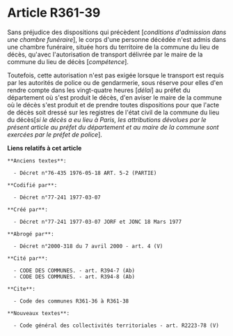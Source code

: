 # Article R361-39

Sans préjudice des dispositions qui précèdent [*conditions d'admission dans une chambre funéraire*], le corps d'une personne
décédée n'est admis dans une chambre funéraire, située hors du territoire de la commune du lieu de décès, qu'avec
l'autorisation de transport délivrée par le maire de la commune du lieu de décès [*compétence*].

Toutefois, cette autorisation n'est pas exigée lorsque le transport est requis par les autorités de police ou de gendarmerie,
sous réserve pour elles d'en rendre compte dans les vingt-quatre heures [*délai*] au préfet du département où s'est produit
le décès, d'en aviser le maire de la commune où le décès s'est produit et de prendre toutes dispositions pour que l'acte de
décès soit dressé sur les registres de l'état civil de la commune du lieu du décès[*si le décès a eu lieu à Paris, les
attributions dévolues par le présent article au préfet du département et au maire de la commune sont exercées par le préfet
de police*].

**Liens relatifs à cet article**

	**Anciens textes**:

	  - Décret n°76-435 1976-05-18 ART. 5-2 (PARTIE)

	**Codifié par**:

	  - Décret n°77-241 1977-03-07

	**Créé par**:

	  - Décret n°77-241 1977-03-07 JORF et JONC 18 Mars 1977

	**Abrogé par**:

	  - Décret n°2000-318 du 7 avril 2000 - art. 4 (V)

	**Cité par**:

	  - CODE DES COMMUNES. - art. R394-7 (Ab)
	  - CODE DES COMMUNES. - art. R394-8 (Ab)

	**Cite**:

	  - Code des communes R361-36 à R361-38

	**Nouveaux textes**:

	  - Code général des collectivités territoriales - art. R2223-78 (V)
